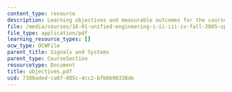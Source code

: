 ```yaml
---
content_type: resource
description: Learning objectives and measurable outcomes for the course.
file: /media/courses/16-01-unified-engineering-i-ii-iii-iv-fall-2005-spring-2006/7388adedca07885c4cc2bfb6b98338de_objectives.pdf
file_type: application/pdf
learning_resource_types: []
ocw_type: OCWFile
parent_title: Signals and Systems
parent_type: CourseSection
resourcetype: Document
title: objectives.pdf
uid: 7388aded-ca07-885c-4cc2-bfb6b98338de
---
```

